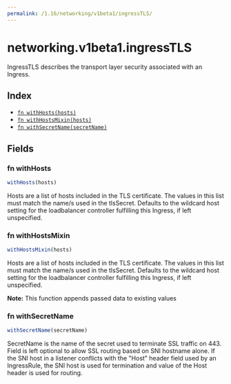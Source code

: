 ```yaml
---
permalink: /1.16/networking/v1beta1/ingressTLS/
---
```


# networking.v1beta1.ingressTLS

IngressTLS describes the transport layer security associated with an Ingress.

## Index

* [`fn withHosts(hosts)`](#fn-withhosts)
* [`fn withHostsMixin(hosts)`](#fn-withhostsmixin)
* [`fn withSecretName(secretName)`](#fn-withsecretname)

## Fields

### fn withHosts

```ts
withHosts(hosts)
```

Hosts are a list of hosts included in the TLS certificate. The values in this list must match the name/s used in the tlsSecret. Defaults to the wildcard host setting for the loadbalancer controller fulfilling this Ingress, if left unspecified.

### fn withHostsMixin

```ts
withHostsMixin(hosts)
```

Hosts are a list of hosts included in the TLS certificate. The values in this list must match the name/s used in the tlsSecret. Defaults to the wildcard host setting for the loadbalancer controller fulfilling this Ingress, if left unspecified.

**Note:** This function appends passed data to existing values

### fn withSecretName

```ts
withSecretName(secretName)
```

SecretName is the name of the secret used to terminate SSL traffic on 443. Field is left optional to allow SSL routing based on SNI hostname alone. If the SNI host in a listener conflicts with the "Host" header field used by an IngressRule, the SNI host is used for termination and value of the Host header is used for routing.